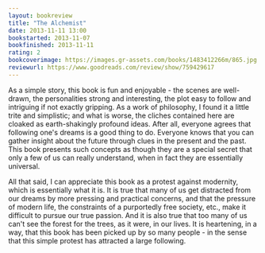 ```yaml
---
layout: bookreview
title: "The Alchemist"
date: 2013-11-11 13:00
bookstarted: 2013-11-07
bookfinished: 2013-11-11
rating: 2
bookcoverimage: https://images.gr-assets.com/books/1483412266m/865.jpg
reviewurl: https://www.goodreads.com/review/show/759429617
---
```


As a simple story, this book is fun and enjoyable - the scenes are well-drawn, the personalities strong and interesting, the plot easy to follow and intriguing if not exactly gripping. As a work of philosophy, I found it a little trite and simplistic; and what is worse, the cliches contained here are cloaked as earth-shakingly profound ideas. After all, everyone agrees that following one's dreams is a good thing to do. Everyone knows that you can gather insight about the future through clues in the present and the past. This book presents such concepts as though they are a special secret that only a few of us can really understand, when in fact they are essentially universal.



All that said, I can appreciate this book as a protest against modernity, which is essentially what it is. It is true that many of us get distracted from our dreams by more pressing and practical concerns, and that the pressure of modern life, the constraints of a purportedly free society, etc., make it difficult to pursue our true passion. And it is also true that too many of us can't see the forest for the trees, as it were, in our lives. It is heartening, in a way, that this book has been picked up by so many people - in the sense that this simple protest has attracted a large following.